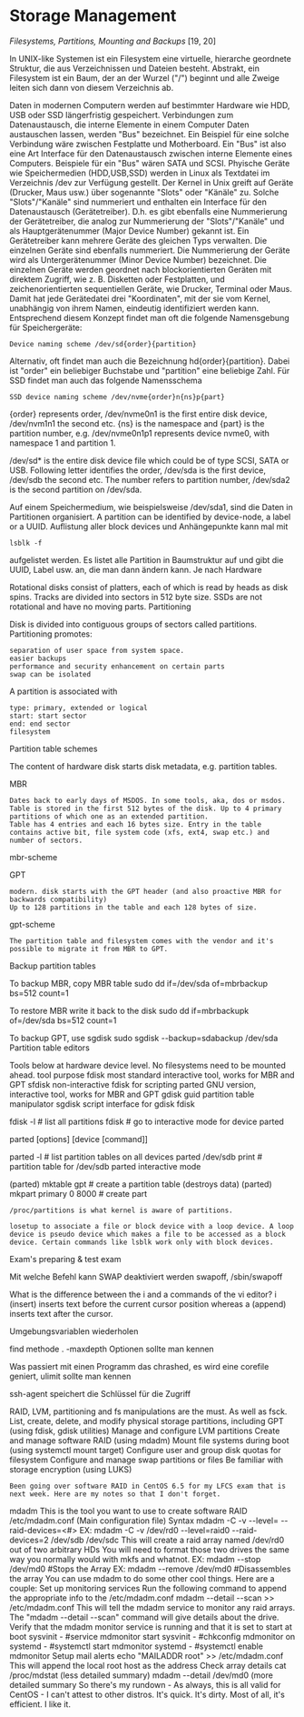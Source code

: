 # Storage Management

_Filesystems, Partitions, Mounting and Backups_ [19, 20]

In UNIX-like Systemen ist ein Filesystem eine virtuelle, hierarche geordnete Struktur, die aus Verzeichnissen und Dateien besteht. Abstrakt, ein Filesystem ist ein Baum, der an der Wurzel ("/") beginnt und alle Zweige leiten sich dann von diesem Verzeichnis ab.  

Daten in modernen Computern werden auf bestimmter Hardware wie HDD, USB oder SSD längerfristig gespeichert. Verbindungen zum Datenaustausch, die interne Elemente in einem Computer Daten austauschen lassen, werden "Bus" bezeichnet. Ein Beispiel für eine solche Verbindung wäre zwischen Festplatte und Motherboard. Ein "Bus" ist also eine Art Interface für den Datenaustausch zwischen interne Elemente eines Computers. Beispiele für ein "Bus" wären SATA und SCSI. 
Phyische Geräte wie Speichermedien (HDD,USB,SSD) werden in Linux als Textdatei im Verzeichnis /dev zur Verfügung gestellt. 
Der Kernel in Unix greift auf Geräte (Drucker, Maus usw.) über sogenannte "Slots" oder "Känäle" zu. Solche "Slots"/"Kanäle" sind nummeriert und enthalten ein Interface für den Datenaustausch (Gerätetreiber). D.h. es gibt ebenfalls eine Nummerierung der Gerätetreiber, die analog zur Nummerierung der "Slots"/"Kanäle" und als Hauptgerätenummer (Major Device Number) gekannt ist. Ein Gerätetreiber kann mehrere Geräte des gleichen Typs verwalten. Die einzelnen Geräte sind ebenfalls nummeriert. Die Nummerierung der Geräte wird als Untergerätenummer (Minor Device Number) bezeichnet. Die einzelnen Geräte werden geordnet nach blockorientierten Geräten mit direktem Zugriff, wie z. B. Disketten oder Festplatten, und zeichenorientierten sequentiellen Geräte, wie Drucker, Terminal oder Maus.   
Damit hat jede Gerätedatei drei "Koordinaten", mit der sie vom Kernel, unabhängig von ihrem Namen, eindeutig identifiziert werden kann.
Entsprechend diesem Konzept findet man oft die folgende Namensgebung für Speichergeräte: 

    Device naming scheme /dev/sd{order}{partition}

Alternativ, oft findet man auch die Bezeichnung hd{order}{partition}. Dabei ist "order" ein beliebiger Buchstabe und "partition" eine beliebige Zahl. Für SSD findet man auch das folgende Namensschema

    SSD device naming scheme /dev/nvme{order}n{ns}p{part}
    
{order} represents order, /dev/nvme0n1 is the first entire disk device, /dev/nvm1n1 the second etc. {ns} is the namespace and {part} is the partition number, e.g. /dev/nvme0n1p1 represents device nvme0, with namespace 1 and partition 1.

/dev/sd\* is the entire disk device file which could be of type SCSI, SATA or USB. Following letter identifies the order, /dev/sda is the first device, /dev/sdb the second etc. The number refers to partition number, /dev/sda2 is the second partition on /dev/sda.

Auf einem Speichermedium, wie beispielsweise /dev/sda1, sind die Daten in Partitionen organisiert. A partition can be identified by device-node, a label or a UUID.
Auflistung aller block devices und Anhängepunkte kann mal mit 

    lsblk -f
    
aufgelistet werden. Es listet alle Partition in Baumstruktur auf und gibt die UUID, Label usw. an, die man dann ändern kann. 
Je nach Hardware

Rotational disks consist of platters, each of which is read by heads as disk spins. Tracks are divided into sectors in 512 byte size. SSDs are not rotational and have no moving parts.
Partitioning

Disk is divided into contiguous groups of sectors called partitions. Partitioning promotes:

    separation of user space from system space.
    easier backups
    performance and security enhancement on certain parts
    swap can be isolated

A partition is associated with

    type: primary, extended or logical
    start: start sector
    end: end sector
    filesystem

Partition table schemes

The content of hardware disk starts disk metadata, e.g. partition tables.

MBR

    Dates back to early days of MSDOS. In some tools, aka, dos or msdos. Table is stored in the first 512 bytes of the disk. Up to 4 primary partitions of which one as an extended partition.
    Table has 4 entries and each 16 bytes size. Entry in the table contains active bit, file system code (xfs, ext4, swap etc.) and number of sectors.

mbr-scheme

GPT

    modern. disk starts with the GPT header (and also proactive MBR for backwards compatibility)
    Up to 128 partitions in the table and each 128 bytes of size.

gpt-scheme

    The partition table and filesystem comes with the vendor and it's possible to migrate it from MBR to GPT.

Backup partition tables

To backup MBR, copy MBR table sudo dd if=/dev/sda of=mbrbackup bs=512 count=1

To restore MBR write it back to the disk sudo dd if=mbrbackupk of=/dev/sda bs=512 count=1

To backup GPT, use sgdisk sudo sgdisk --backup=sdabackup /dev/sda
Partition table editors

Tools below at hardware device level. No filesystems need to be mounted ahead.
tool 	purpose
fdisk 	most standard interactive tool, works for MBR and GPT
sfdisk 	non-interactive fdisk for scripting
parted 	GNU version, interactive tool, works for MBR and GPT
gdisk 	guid partition table manipulator
sgdisk 	script interface for gdisk
fdisk

fdisk -l # list all partitions fdisk <device> # go to interactive mode for device
parted

parted [options] [device [command]]

parted -l # list partition tables on all devices parted /dev/sdb print # partition table for /dev/sdb
parted interactive mode

(parted) mktable gpt # create a partition table (destroys data) (parted) mkpart primary 0 8000 # create part

    /proc/partitions is what kernel is aware of partitions.

    losetup to associate a file or block device with a loop device. A loop device is pseudo device which makes a file to be accessed as a block device. Certain commands like lsblk work only with block devices.





Exam's preparing &amp; test exam

Mit welche Befehl kann SWAP deaktiviert werden
swapoff, /sbin/swapoff

What is the difference between the i and a commands of the vi editor?
 i (insert) inserts text before the current cursor position whereas a (append) inserts text after the cursor.
 
 Umgebungsvariablen wiederholen
 
 find methode . -maxdepth Optionen sollte man kennen
 
 Was passiert mit einen Programm das chrashed, es wird eine corefile geniert,
 ulimit sollte man kennen
 
 ssh-agent speichert die Schlüssel für die Zugriff

RAID, LVM, partitioning and fs manipulations are the must. As well as fsck.
    List, create, delete, and modify physical storage partitions, including GPT (using fdisk, gdisk utilities)
    Manage and configure LVM partitions
    Create and manage software RAID (using mdadm)
    Mount file systems during boot (using systemctl mount target)
    Configure user and group disk quotas for filesystem
    Configure and manage swap partitions or files
    Be familiar with storage encryption (using LUKS)
    
    Been going over software RAID in CentOS 6.5 for my LFCS exam that is next week. Here are my notes so that I don't forget. 

mdadm 
This is the tool you want to use to create software RAID
/etc/mdadm.conf (Main configuration file)
Syntax
mdadm -C -v <device name> --level=<raid level> --raid-devices=<#> <dev files>
EX: mdadm -C -v /dev/rd0 --level=raid0 --raid-devices=2 /dev/sdb /dev/sdc
This will create a raid array named /dev/rd0 out of two arbitrary HDs
You will need to format those two drives the same way you normally would with mkfs and whatnot. 
EX: mdadm --stop /dev/md0        #Stops the Array
EX: mdadm --remove /dev/md0  #Disassembles the array
You can use mdadm to do some other cool things. Here are a couple:
Set up monitoring services
Run the following command to append the appropriate info to the /etc/mdadm.conf 
mdadm --detail --scan >> /etc/mdadm.conf
This will tell the mdadm service to monitor any raid arrays.
The "mdadm --detail --scan" command will give details about the drive.
Verify that the mdadm monitor service is running and that it is set to start at boot
sysvinit - #service mdmonitor start
sysvinit - #chkconfig mdmonitor on
systemd - #systemctl start mdmonitor
systemd - #systemctl enable mdmonitor
Setup mail alerts
echo "MAILADDR root" >> /etc/mdadm.conf
This will append the local root host as the address
Check array details
cat /proc/mdstat (less detailed summary)
mdadm --detail /dev/md0 (more detailed summary
So there's my rundown - As always, this is all valid for CentOS - I can't attest to other distros. It's quick. It's dirty. Most of all, it's efficient. I like it. 
